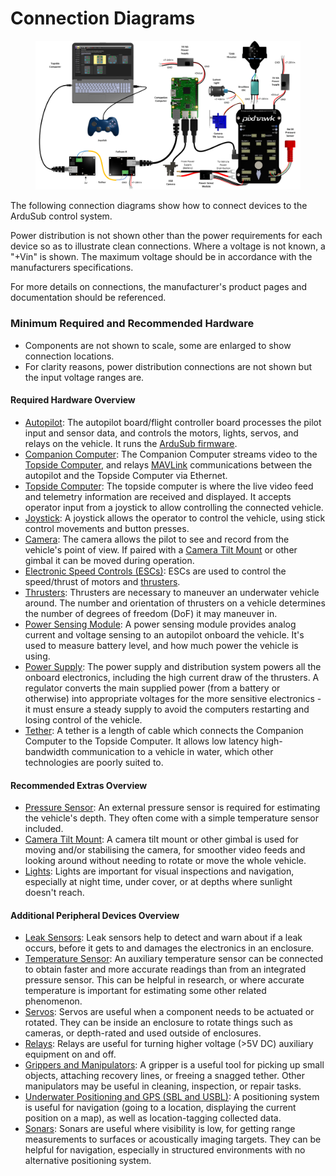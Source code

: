 # Connection Diagrams

<figure><img src="../../.gitbook/assets/Connection-Diagram-R1.png" alt=""><figcaption></figcaption></figure>

The following connection diagrams show how to connect devices to the ArduSub control system.

Power distribution is not shown other than the power requirements for each device so as to illustrate clean connections. Where a voltage is not known, a "+Vin" is shown. The maximum voltage should be in accordance with the manufacturers specifications.

For more details on connections, the manufacturer's product pages and documentation should be referenced.

### Minimum Required and Recommended Hardware <a href="#minimum-required-and-recommended-hardware" id="minimum-required-and-recommended-hardware"></a>



* Components are not shown to scale, some are enlarged to show connection locations.
* For clarity reasons, power distribution connections are not shown but the input voltage ranges are.

#### Required Hardware Overview <a href="#required-hardware-overview" id="required-hardware-overview"></a>

* [Autopilot](http://www.ardusub.com/introduction/hardware-options/required-hardware/autopilot.html): The autopilot board/flight controller board processes the pilot input and sensor data, and controls the motors, lights, servos, and relays on the vehicle. It runs the [ArduSub firmware](http://www.ardusub.com/introduction/required-software/ardusub-autopilot-firmware.html).
* [Companion Computer](http://www.ardusub.com/introduction/hardware-options/required-hardware/companion-computer.html): The Companion Computer streams video to the [Topside Computer](http://www.ardusub.com/introduction/hardware-options/required-hardware/topside-computer.html), and relays [MAVLink](https://ardupilot.org/dev/docs/mavlink-basics.html) communications between the autopilot and the Topside Computer via Ethernet.
* [Topside Computer](http://www.ardusub.com/introduction/hardware-options/required-hardware/topside-computer.html): The topside computer is where the live video feed and telemetry information are received and displayed. It accepts operator input from a joystick to allow controlling the connected vehicle.
* [Joystick](http://www.ardusub.com/introduction/hardware-options/required-hardware/joystick.html): A joystick allows the operator to control the vehicle, using stick control movements and button presses.
* [Camera](http://www.ardusub.com/introduction/hardware-options/required-hardware/camera.html): The camera allows the pilot to see and record from the vehicle's point of view. If paired with a [Camera Tilt Mount](http://www.ardusub.com/introduction/hardware-options/recommended-extras/camera-gimbal.html) or other gimbal it can be moved during operation.
* [Electronic Speed Controls (ESCs)](http://www.ardusub.com/introduction/hardware-options/required-hardware/escs.html): ESCs are used to control the speed/thrust of motors and [thrusters](http://www.ardusub.com/introduction/hardware-options/required-hardware/thrusters.html).
* [Thrusters](http://www.ardusub.com/introduction/hardware-options/required-hardware/thrusters.html): Thrusters are necessary to maneuver an underwater vehicle around. The number and orientation of thrusters on a vehicle determines the number of degrees of freedom (DoF) it may maneuver in.
* [Power Sensing Module](http://www.ardusub.com/introduction/hardware-options/required-hardware/power-sensing-module.html): A power sensing module provides analog current and voltage sensing to an autopilot onboard the vehicle. It's used to measure battery level, and how much power the vehicle is using.
* [Power Supply](http://www.ardusub.com/introduction/hardware-options/required-hardware/power-supply.html): The power supply and distribution system powers all the onboard electronics, including the high current draw of the thrusters. A regulator converts the main supplied power (from a battery or otherwise) into appropriate voltages for the more sensitive electronics - it must ensure a steady supply to avoid the computers restarting and losing control of the vehicle.
* [Tether](http://www.ardusub.com/introduction/hardware-options/required-hardware/tether.html): A tether is a length of cable which connects the Companion Computer to the Topside Computer. It allows low latency high-bandwidth communication to a vehicle in water, which other technologies are poorly suited to.

#### Recommended Extras Overview <a href="#recommended-extras-overview" id="recommended-extras-overview"></a>

* [Pressure Sensor](http://www.ardusub.com/introduction/hardware-options/recommended-extras/pressure-sensor.html): An external pressure sensor is required for estimating the vehicle's depth. They often come with a simple temperature sensor included.
* [Camera Tilt Mount](http://www.ardusub.com/introduction/hardware-options/recommended-extras/camera-gimbal.html): A camera tilt mount or other gimbal is used for moving and/or stabilising the camera, for smoother video feeds and looking around without needing to rotate or move the whole vehicle.
* [Lights](http://www.ardusub.com/introduction/hardware-options/recommended-extras/lights.html): Lights are important for visual inspections and navigation, especially at night time, under cover, or at depths where sunlight doesn't reach.

#### Additional Peripheral Devices Overview <a href="#additional-peripheral-devices-overview" id="additional-peripheral-devices-overview"></a>

* [Leak Sensors](http://www.ardusub.com/introduction/hardware-options/additional-peripheral-devices/leak-sensor.html): Leak sensors help to detect and warn about if a leak occurs, before it gets to and damages the electronics in an enclosure.
* [Temperature Sensor](http://www.ardusub.com/introduction/hardware-options/additional-peripheral-devices/temperature-sensor.html): An auxiliary temperature sensor can be connected to obtain faster and more accurate readings than from an integrated pressure sensor. This can be helpful in research, or where accurate temperature is important for estimating some other related phenomenon.
* [Servos](http://www.ardusub.com/introduction/hardware-options/additional-peripheral-devices/servos.html): Servos are useful when a component needs to be actuated or rotated. They can be inside an enclosure to rotate things such as cameras, or depth-rated and used outside of enclosures.
* [Relays](http://www.ardusub.com/introduction/hardware-options/additional-peripheral-devices/relays.html): Relays are useful for turning higher voltage (>5V DC) auxiliary equipment on and off.
* [Grippers and Manipulators](http://www.ardusub.com/introduction/hardware-options/additional-peripheral-devices/grippers-and-manipulators.html): A gripper is a useful tool for picking up small objects, attaching recovery lines, or freeing a snagged tether. Other manipulators may be useful in cleaning, inspection, or repair tasks.
* [Underwater Positioning and GPS (SBL and USBL)](http://www.ardusub.com/introduction/hardware-options/additional-peripheral-devices/underwater-positioning.html): A positioning system is useful for navigation (going to a location, displaying the current position on a map), as well as location-tagging collected data.
* [Sonars](http://www.ardusub.com/introduction/hardware-options/additional-peripheral-devices/sonars.html): Sonars are useful where visibility is low, for getting range measurements to surfaces or acoustically imaging targets. They can be helpful for navigation, especially in structured environments with no alternative positioning system.
